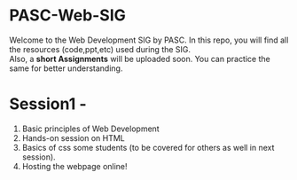 # PASC-Web-SIG
Welcome to the Web Development SIG by PASC. In this repo, you will find all the resources (code,ppt,etc) used during the SIG.<br>Also, a <strong>short Assignments</strong> will be uploaded soon. You can practice the same for better understanding.

# Session1 - <br>
<ol>
  <li>Basic principles of Web Development</li>
  <li>Hands-on session on HTML</li>
  <li>Basics of css some students (to be covered for others as well in next session).</li>
  <li>Hosting the webpage online!</li>
</ol>
